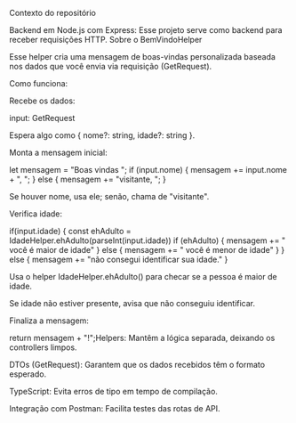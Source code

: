 Contexto do repositório

Backend em Node.js com Express: Esse projeto serve como backend para receber requisições HTTP.
Sobre o BemVindoHelper

Esse helper cria uma mensagem de boas-vindas personalizada baseada nos dados que você envia via requisição (GetRequest).

Como funciona:

Recebe os dados:

input: GetRequest


Espera algo como { nome?: string, idade?: string }.

Monta a mensagem inicial:

let mensagem = "Boas vindas ";
if (input.nome) {
    mensagem += input.nome + ", ";
} else {
    mensagem += "visitante, ";
}


Se houver nome, usa ele; senão, chama de "visitante".

Verifica idade:

if(input.idade) {
     const ehAdulto = IdadeHelper.ehAdulto(parseInt(input.idade))
     if (ehAdulto) {
        mensagem += " você é maior de idade"
     } else {
        mensagem += " você é menor de idade"
     }
} else {
    mensagem += "não consegui identificar sua idade."
}


Usa o helper IdadeHelper.ehAdulto() para checar se a pessoa é maior de idade.

Se idade não estiver presente, avisa que não conseguiu identificar.

Finaliza a mensagem:

return mensagem + "!";Helpers: Mantêm a lógica separada, deixando os controllers limpos.

DTOs (GetRequest): Garantem que os dados recebidos têm o formato esperado.

TypeScript: Evita erros de tipo em tempo de compilação.

Integração com Postman: Facilita testes das rotas de API.
